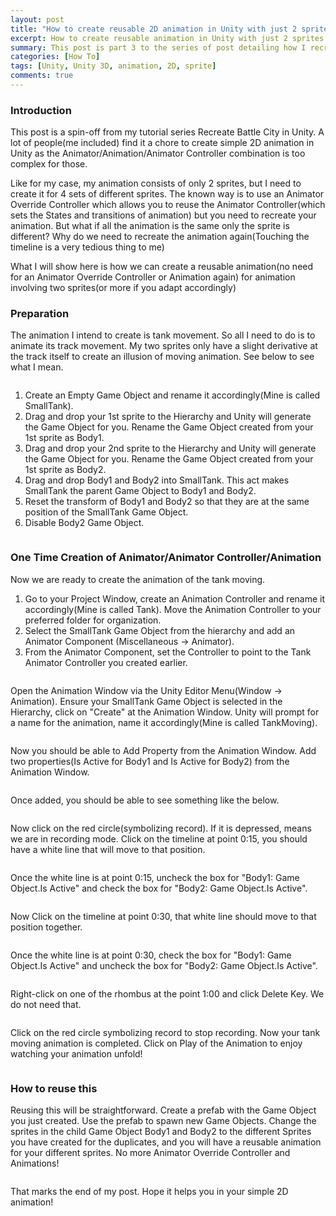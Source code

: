 ```yaml
---
layout: post
title: "How to create reusable 2D animation in Unity with just 2 sprites"
excerpt: How to create reusable animation in Unity with just 2 sprites
summary: This post is part 3 to the series of post detailing how I recreate Battle City in Unity
categories: [How To]
tags: [Unity, Unity 3D, animation, 2D, sprite]
comments: true
---
```


### Introduction

This post is a spin-off from my tutorial series Recreate Battle City in Unity. A lot of people(me included) find it a chore to create simple 2D animation in Unity as the Animator/Animation/Animator Controller combination is too complex for those.

Like for my case, my animation consists of only 2 sprites, but I need to create it for 4 sets of different sprites. The known way is to use an Animator Override Controller which allows you to reuse the Animator Controller(which sets the States and transitions of animation) but you need to recreate your animation. But what if all the animation is the same only the sprite is different? Why do we need to recreate the animation again(Touching the timeline is a very tedious thing to me)

What I will show here is how we can create a reusable animation(no need for an Animator Override Controller or Animation again) for animation involving two sprites(or more if you adapt accordingly)

### Preparation

The animation I intend to create is tank movement. So all I need to do is to animate its track movement. My two sprites only have a slight derivative at the track itself to create an illusion of moving animation. See below to see what I mean.

<img src="{{ site.baseurl }}/images/BattleCity_TankComparison1.png" alt="">

1. Create an Empty Game Object and rename it accordingly(Mine is called SmallTank). 
2. Drag and drop your 1st sprite to the Hierarchy and Unity will generate the Game Object for you. Rename the Game Object created from your 1st sprite as Body1.
3. Drag and drop your 2nd sprite to the Hierarchy and Unity will generate the Game Object for you. Rename the Game Object created from your 1st sprite as Body2.
4. Drag and drop Body1 and Body2 into SmallTank. This act makes SmallTank the parent Game Object to Body1 and Body2.
5. Reset the transform of Body1 and Body2 so that they are at the same position of the SmallTank Game Object.
6. Disable Body2 Game Object.

<img src="{{ site.baseurl }}/images/Unity_2sprites_reusable_animation_1.gif" alt="">

### One Time Creation of Animator/Animator Controller/Animation
Now we are ready to create the animation of the tank moving. 
1. Go to your Project Window, create an Animation Controller and rename it accordingly(Mine is called Tank). Move the Animation Controller to your preferred folder for organization. 
2. Select the SmallTank Game Object from the hierarchy and add an Animator Component (Miscellaneous -> Animator). 
3. From the Animator Component, set the Controller to point to the Tank Animator Controller you created earlier.

<img src="{{ site.baseurl }}/images/Unity_2sprites_reusable_animation_2.gif" alt="">

Open the Animation Window via the Unity Editor Menu(Window -> Animation). Ensure your SmallTank Game Object is selected in the Hierarchy, click on "Create" at the Animation Window. Unity will prompt for a name for the animation, name it accordingly(Mine is called TankMoving). 

<img src="{{ site.baseurl }}/images/Unity_2sprites_reusable_animation_3.gif" alt="">

Now you should be able to Add Property from the Animation Window. Add two properties(Is Active for Body1 and Is Active for Body2) from the Animation Window.

<img src="{{ site.baseurl }}/images/BattleCity_Animation1.png" alt="">

Once added, you should be able to see something like the below.

<img src="{{ site.baseurl }}/images/BattleCity_Animation2.png" alt="">

Now click on the red circle(symbolizing record). If it is depressed, means we are in recording mode. Click on the timeline at point 0:15, you should have a white line that will move to that position.

<img src="{{ site.baseurl }}/images/BattleCity_Animation3.png" alt="">

Once the white line is at point 0:15, uncheck the box for "Body1: Game Object.Is Active" and check the box for "Body2: Game Object.Is Active".

<img src="{{ site.baseurl }}/images/BattleCity_Animation4.png" alt="">

Now Click on the timeline at point 0:30, that white line should move to that position together.

<img src="{{ site.baseurl }}/images/BattleCity_Animation5.png" alt="">

Once the white line is at point 0:30, check the box for "Body1: Game Object.Is Active" and uncheck the box for "Body2: Game Object.Is Active".

<img src="{{ site.baseurl }}/images/BattleCity_Animation6.png" alt="">

Right-click on one of the rhombus at the point 1:00 and click Delete Key. We do not need that.

<img src="{{ site.baseurl }}/images/BattleCity_Animation7.png" alt="">

Click on the red circle symbolizing record to stop recording. Now your tank moving animation is completed. Click on Play of the Animation to enjoy watching your animation unfold!

<img src="{{ site.baseurl }}/images/BattleCity_TankMoving1.gif" alt="">

### How to reuse this

Reusing this will be straightforward. Create a prefab with the Game Object you just created. Use the prefab to spawn new Game Objects. Change the sprites in the child Game Object Body1 and Body2 to the different Sprites you have created for the duplicates, and you will have a reusable animation for your different sprites. No more Animator Override Controller and Animations!

<img src="{{ site.baseurl }}/images/BattleCity_TankMoving2.gif" alt="">

That marks the end of my post. Hope it helps you in your simple 2D animation!

